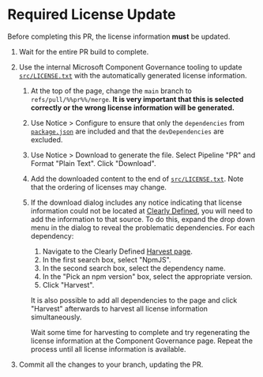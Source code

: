 # Required License Update

<!-- markdownlint-disable MD013 -->

Before completing this PR, the license information **must** be updated.

1. Wait for the entire PR build to complete.
1. Use the internal Microsoft Component Governance tooling to update [`src/LICENSE.txt`][licensetxt] with the automatically generated license information.

   1. At the top of the page, change the `main` branch to `refs/pull/%%pr%%/merge`. **It is very important that this is selected correctly or the wrong license information will be generated.**
   1. Use Notice > Configure to ensure that only the `dependencies` from [`package.json`][packagejson] are included and that the `devDependencies` are excluded.
   1. Use Notice > Download to generate the file. Select Pipeline "PR" and Format "Plain Text". Click "Download".
   1. Add the downloaded content to the end of [`src/LICENSE.txt`][licensetxt]. Note that the ordering of licenses may change.
   1. If the download dialog includes any notice indicating that license information could not be located at [Clearly Defined][clearlydefined], you will need to add the information to that source. To do this, expand the drop down menu in the dialog to reveal the problematic dependencies. For each dependency:

      1. Navigate to the Clearly Defined [Harvest page][clearlydefinedharvest].
      1. In the first search box, select "NpmJS".
      1. In the second search box, select the dependency name.
      1. In the "Pick an npm version" box, select the appropriate version.
      1. Click "Harvest".

      It is also possible to add all dependencies to the page and click "Harvest" afterwards to harvest all license information simultaneously.

      Wait some time for harvesting to complete and try regenerating the license information at the Component Governance page. Repeat the process until all license information is available.

1. Commit all the changes to your branch, updating the PR.

[clearlydefined]: https://clearlydefined.io/
[clearlydefinedharvest]: https://clearlydefined.io/harvest
[licensetxt]: https://github.com/microsoft/PR-Metrics/blob/main/src/LICENSE.txt
[packagejson]: https://github.com/microsoft/PR-Metrics/blob/main/package.json
